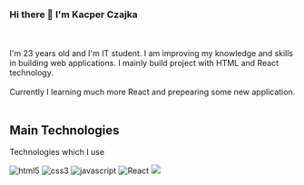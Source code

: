 ### Hi there 👋 I'm Kacper Czajka
<br><br/>
I'm 23 years old and I'm IT student. I am improving my knowledge and skills in building web applications. I mainly build project with HTML and React technology.
<br><br/>
Currently I learning much more React and prepearing some new application.
<br><br/>

## Main Technologies
Technologies which I use
<p>
  <img alt="html5" src="https://img.shields.io/badge/-HTML5-E34F26?style=flat-square&logo=html5&logoColor=white" />
  <img alt="css3" src="https://user-images.githubusercontent.com/56607344/198055897-867bf1c5-7e05-4b5d-9035-0b3553e8f110.svg"/>
  <img alt="javascript" src="https://user-images.githubusercontent.com/56607344/198053954-7d0fe696-0a0f-41d7-922c-6371e1188e22.svg" />
  <img alt="React" src="https://img.shields.io/badge/-React-45b8d8?style=flat-square&logo=react&logoColor=white" />
  <img src="https://user-images.githubusercontent.com/125756834/220621052-2a58debd-ad07-40d4-af46-c46ceba576e4.png" />

</p>



<!--
**czajkakacper/czajkakacper** is a ✨ _special_ ✨ repository because its `README.md` (this file) appears on your GitHub profile.

Here are some ideas to get you started:

- 🔭 I’m currently working on ...
- 🌱 I’m currently learning ...
- 👯 I’m looking to collaborate on ...
- 🤔 I’m looking for help with ...
- 💬 Ask me about ...
- 📫 How to reach me: ...
- 😄 Pronouns: ...
- ⚡ Fun fact: ...
-->
